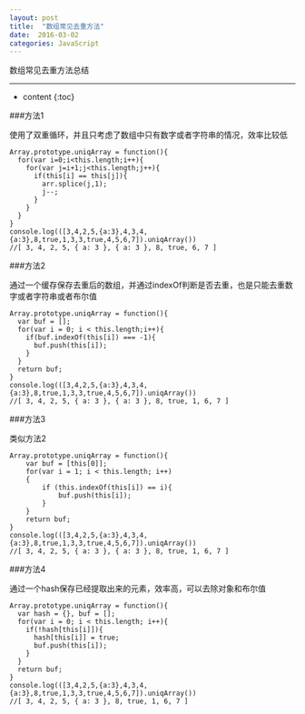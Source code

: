 ```yaml
---
layout: post
title:  "数组常见去重方法"
date:  2016-03-02
categories: JavaScript
---
```


数组常见去重方法总结

---

* content
{:toc}

###方法1

使用了双重循环，并且只考虑了数组中只有数字或者字符串的情况，效率比较低

	Array.prototype.uniqArray = function(){
	  for(var i=0;i<this.length;i++){
	    for(var j=i+1;j<this.length;j++){
	      if(this[i] == this[j]){
	        arr.splice(j,1);
	        j--;
	      }
	    }
	  }
	}
	console.log(([3,4,2,5,{a:3},4,3,4,{a:3},8,true,1,3,3,true,4,5,6,7]).uniqArray())
	//[ 3, 4, 2, 5, { a: 3 }, { a: 3 }, 8, true, 6, 7 ]

###方法2

通过一个缓存保存去重后的数组，并通过indexOf判断是否去重，也是只能去重数字或者字符串或者布尔值

	Array.prototype.uniqArray = function(){
	  var buf = [];
	  for(var i = 0; i < this.length;i++){
	    if(buf.indexOf(this[i]) === -1){
	      buf.push(this[i]);
	    }
	  }
	  return buf;
	}
	console.log(([3,4,2,5,{a:3},4,3,4,{a:3},8,true,1,3,3,true,4,5,6,7]).uniqArray())
	//[ 3, 4, 2, 5, { a: 3 }, { a: 3 }, 8, true, 1, 6, 7 ]

###方法3

类似方法2

	Array.prototype.uniqArray = function(){
    	var buf = [this[0]]; 
    	for(var i = 1; i < this.length; i++) 
    	{
    		if (this.indexOf(this[i]) == i){
				buf.push(this[i]);
			} 
    	}
    	return buf;
    }
	console.log(([3,4,2,5,{a:3},4,3,4,{a:3},8,true,1,3,3,true,4,5,6,7]).uniqArray())
	//[ 3, 4, 2, 5, { a: 3 }, { a: 3 }, 8, true, 1, 6, 7 ]

###方法4

通过一个hash保存已经提取出来的元素，效率高，可以去除对象和布尔值

	Array.prototype.uniqArray = function(){
	  var hash = {}, buf = [];
	  for(var i = 0; i < this.length; i++){
	    if(!hash[this[i]]){
	      hash[this[i]] = true;
	      buf.push(this[i]);
	    }
	  }
	  return buf;
	}
	console.log(([3,4,2,5,{a:3},4,3,4,{a:3},8,true,1,3,3,true,4,5,6,7]).uniqArray())
	//[ 3, 4, 2, 5, { a: 3 }, 8, true, 1, 6, 7 ]
